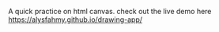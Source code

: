 A quick practice on html canvas. check out the live demo here https://alysfahmy.github.io/drawing-app/
